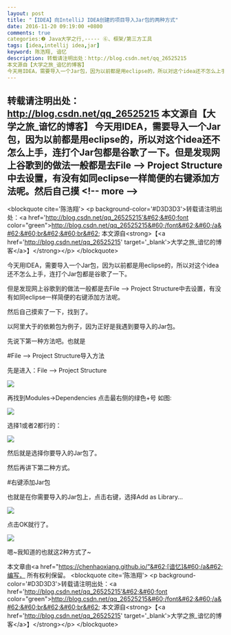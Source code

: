 ```yaml
---
layout: post
title: "【IDEA】向IntelliJ IDEA创建的项目导入Jar包的两种方式"
date: 2016-11-20 09:19:00 +0800
comments: true
categories:❷ Java大学之行,----- ⑥、框架/第三方工具
tags: [idea,intellij idea,jar]
keyword: 陈浩翔, 谙忆
description: 转载请注明出处：http://blog.csdn.net/qq_26525215
本文源自【大学之旅_谙忆的博客】
今天用IDEA，需要导入一个Jar包，因为以前都是用eclipse的，所以对这个idea还不怎么上手，连打个Jar包都是谷歌了一下。但是发现网上谷歌到的做法一般都是去File –> Project Structure中去设置，有没有如同eclipse一样简便的右键添加方法呢。然后自己摸 
---
```



转载请注明出处：http://blog.csdn.net/qq_26525215
本文源自【大学之旅_谙忆的博客】
今天用IDEA，需要导入一个Jar包，因为以前都是用eclipse的，所以对这个idea还不怎么上手，连打个Jar包都是谷歌了一下。但是发现网上谷歌到的做法一般都是去File –&#62; Project Structure中去设置，有没有如同eclipse一样简便的右键添加方法呢。然后自己摸
&#60;!-- more --&#62;
----------

&#60;blockquote cite='陈浩翔'&#62;
&#60;p background-color='#D3D3D3'&#62;转载请注明出处：&#60;a href='http://blog.csdn.net/qq_26525215'&#62;&#60;font color="green"&#62;http://blog.csdn.net/qq_26525215&#60;/font&#62;&#60;/a&#62;&#60;br&#62;&#60;br&#62;
本文源自&#60;strong&#62;【&#60;a href='http://blog.csdn.net/qq_26525215' target='_blank'&#62;大学之旅_谙忆的博客&#60;/a&#62;】&#60;/strong&#62;&#60;/p&#62;
&#60;/blockquote&#62;

今天用IDEA，需要导入一个Jar包，因为以前都是用eclipse的，所以对这个idea还不怎么上手，连打个Jar包都是谷歌了一下。

但是发现网上谷歌到的做法一般都是去File –&#62; Project Structure中去设置，有没有如同eclipse一样简便的右键添加方法呢。

然后自己摸索了一下，找到了。

以阿里大于的依赖包为例子，因为正好是我遇到要导入的Jar包。

先说下第一种方法吧。也就是

#File –&#62; Project Structure导入方法

先是进入：File –&#62; Project Structure

![](http://img.blog.csdn.net/20161120091128267)

再找到Modules-&#62;Dependencies
点击最右侧的绿色+号
如图:

![](http://img.blog.csdn.net/20161120091317312)

选择1或者2都行的：

![](http://img.blog.csdn.net/20161120091439735)

然后就是选择你要导入的Jar包了。

然后再讲下第二种方式。

#右键添加Jar包

也就是在你需要导入的Jar包上，点击右键，选择Add as Library...

![](http://img.blog.csdn.net/20161120091704629)

点击OK就行了。

![](http://img.blog.csdn.net/20161120091759801)

嗯~我知道的也就这2种方式了~

本文章由&#60;a href="https://chenhaoxiang.github.io/"&#62;[谙忆]&#60;/a&#62;编写， 所有权利保留。 
&#60;blockquote cite='陈浩翔'&#62;
&#60;p background-color='#D3D3D3'&#62;转载请注明出处：&#60;a href='http://blog.csdn.net/qq_26525215'&#62;&#60;font color="green"&#62;http://blog.csdn.net/qq_26525215&#60;/font&#62;&#60;/a&#62;&#60;br&#62;&#60;br&#62;
本文源自&#60;strong&#62;【&#60;a href='http://blog.csdn.net/qq_26525215' target='_blank'&#62;大学之旅_谙忆的博客&#60;/a&#62;】&#60;/strong&#62;&#60;/p&#62;
&#60;/blockquote&#62;

